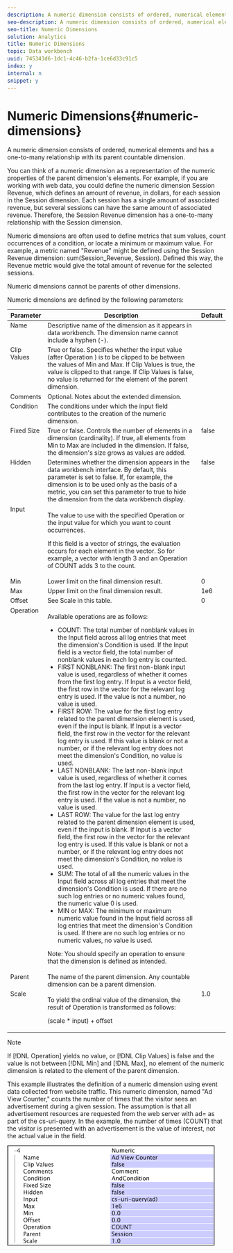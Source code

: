 ```yaml
---
description: A numeric dimension consists of ordered, numerical elements and has a one-to-many relationship with its parent countable dimension.
seo-description: A numeric dimension consists of ordered, numerical elements and has a one-to-many relationship with its parent countable dimension.
seo-title: Numeric Dimensions
solution: Analytics
title: Numeric Dimensions
topic: Data workbench
uuid: 745343d6-1dc1-4c46-b2fa-1ce6d33c91c5
index: y
internal: n
snippet: y
---
```


# Numeric Dimensions{#numeric-dimensions}

A numeric dimension consists of ordered, numerical elements and has a one-to-many relationship with its parent countable dimension.

 You can think of a numeric dimension as a representation of the numeric properties of the parent dimension's elements. For example, if you are working with web data, you could define the numeric dimension Session Revenue, which defines an amount of revenue, in dollars, for each session in the Session dimension. Each session has a single amount of associated revenue, but several sessions can have the same amount of associated revenue. Therefore, the Session Revenue dimension has a one-to-many relationship with the Session dimension.

Numeric dimensions are often used to define metrics that sum values, count occurrences of a condition, or locate a minimum or maximum value. For example, a metric named "Revenue" might be defined using the Session Revenue dimension: sum(Session_Revenue, Session). Defined this way, the Revenue metric would give the total amount of revenue for the selected sessions.

Numeric dimensions cannot be parents of other dimensions.

Numeric dimensions are defined by the following parameters:

<table id="table_15B849DD0BFC4D57AD6CF28898901324"> 
 <thead> 
  <tr valign="top"> 
   <th colname="col1" class="entry"> Parameter </th> 
   <th colname="col2" class="entry"> Description </th> 
   <th colname="col3" class="entry"> Default </th> 
  </tr> 
 </thead>
 <tbody> 
  <tr valign="top"> 
   <td colname="col1"> Name </td> 
   <td colname="col2"> Descriptive name of the dimension as it appears in data workbench. The dimension name cannot include a hyphen (-). </td> 
   <td colname="col3"> </td> 
  </tr> 
  <tr valign="top"> 
   <td colname="col1"> Clip Values </td> 
   <td colname="col2"> True or false. Specifies whether the input value (after Operation ) is to be clipped to be between the values of Min and Max. If Clip Values is true, the value is clipped to that range. If Clip Values is false, no value is returned for the element of the parent dimension. </td> 
   <td colname="col3"> </td> 
  </tr> 
  <tr valign="top"> 
   <td colname="col1"> Comments </td> 
   <td colname="col2"> Optional. Notes about the extended dimension. </td> 
   <td colname="col3"> </td> 
  </tr> 
  <tr valign="top"> 
   <td colname="col1"> Condition </td> 
   <td colname="col2"> The conditions under which the input field contributes to the creation of the numeric dimension. </td> 
   <td colname="col3"> </td> 
  </tr> 
  <tr valign="top"> 
   <td colname="col1"> Fixed Size </td> 
   <td colname="col2"> True or false. Controls the number of elements in a dimension (cardinality). If true, all elements from Min to Max are included in the dimension. If false, the dimension's size grows as values are added. </td> 
   <td colname="col3"> false </td> 
  </tr> 
  <tr valign="top"> 
   <td colname="col1"> Hidden </td> 
   <td colname="col2"> Determines whether the dimension appears in the data workbench interface. By default, this parameter is set to false. If, for example, the dimension is to be used only as the basis of a metric, you can set this parameter to true to hide the dimension from the data workbench display. </td> 
   <td colname="col3"> false </td> 
  </tr> 
  <tr valign="top"> 
   <td colname="col1"> Input </td> 
   <td colname="col2"> <p>The value to use with the specified Operation or the input value for which you want to count occurrences. </p> <p> If this field is a vector of strings, the evaluation occurs for each element in the vector. So for example, a vector with length 3 and an Operation of COUNT adds 3 to the count. </p> </td> 
   <td colname="col3"> </td> 
  </tr> 
  <tr valign="top"> 
   <td colname="col1"> Min </td> 
   <td colname="col2"> Lower limit on the final dimension result. </td> 
   <td colname="col3"> 0 </td> 
  </tr> 
  <tr valign="top"> 
   <td colname="col1"> Max </td> 
   <td colname="col2"> Upper limit on the final dimension result. </td> 
   <td colname="col3"> 1e6 </td> 
  </tr> 
  <tr valign="top"> 
   <td colname="col1"> Offset </td> 
   <td colname="col2"> See Scale in this table. </td> 
   <td colname="col3"> 0 </td> 
  </tr> 
  <tr valign="top"> 
   <td colname="col1"> Operation </td> 
   <td colname="col2"> <p>Available operations are as follows: </p> <p> 
     <ul id="ul_E04733E5E8824A2BAAB90D9356078D99"> 
      <li id="li_CAEE9167D45540BEAC538345F250B509"> COUNT: The total number of nonblank values in the <span class="wintitle"> Input</span> field across all log entries that meet the dimension's Condition is used. If the <span class="wintitle"> Input</span> field is a vector field, the total number of nonblank values in each log entry is counted. </li> 
      <li id="li_64A4D671E78642BD9A9334F8098450B9"> FIRST NONBLANK: The first non-blank input value is used, regardless of whether it comes from the first log entry. If <span class="wintitle"> Input</span> is a vector field, the first row in the vector for the relevant log entry is used. If the value is not a number, no value is used. </li> 
      <li id="li_C967964729BD4A638FF78D8883CE513F"> FIRST ROW: The value for the first log entry related to the parent dimension element is used, even if the input is blank. If <span class="wintitle"> Input</span> is a vector field, the first row in the vector for the relevant log entry is used. If this value is blank or not a number, or if the relevant log entry does not meet the dimension's Condition, no value is used. </li> 
      <li id="li_74171B17F480478B8547E1A361B22DA4"> LAST NONBLANK: The last non-blank input value is used, regardless of whether it comes from the last log entry. If <span class="wintitle"> Input</span> is a vector field, the first row in the vector for the relevant log entry is used. If the value is not a number, no value is used. </li> 
      <li id="li_1253ECF507BD4BBF97CBB2FA12915045"> LAST ROW: The value for the last log entry related to the parent dimension element is used, even if the input is blank. If <span class="wintitle"> Input</span> is a vector field, the first row in the vector for the relevant log entry is used. If this value is blank or not a number, or if the relevant log entry does not meet the dimension's Condition, no value is used. </li> 
      <li id="li_20819E3944544F98853D6A02814F47B2"> SUM: The total of all the numeric values in the <span class="wintitle"> Input</span> field across all log entries that meet the dimension's Condition is used. If there are no such log entries or no numeric values found, the numeric value 0 is used. </li> 
      <li id="li_086C2E57604B4645A9203A984C6F9A04">MIN or MAX: The minimum or maximum numeric value found in the <span class="wintitle"> Input</span> field across all log entries that meet the dimension's Condition is used. If there are no such log entries or no numeric values, no value is used. </li> 
     </ul> </p> <p> <p>Note:  You should specify an operation to ensure that the dimension is defined as intended. </p> </p> </td> 
   <td colname="col3"> </td> 
  </tr> 
  <tr valign="top"> 
   <td colname="col1"> Parent </td> 
   <td colname="col2"> The name of the parent dimension. Any countable dimension can be a parent dimension. </td> 
   <td colname="col3"> </td> 
  </tr> 
  <tr valign="top"> 
   <td colname="col1"> Scale </td> 
   <td colname="col2"> <p>To yield the ordinal value of the dimension, the result of Operation is transformed as follows: </p> <p> (scale * input) + offset </p> </td> 
   <td colname="col3"> 1.0 </td> 
  </tr> 
 </tbody> 
</table>

>[!NOTE]
>
>If [!DNL Operation] yields no value, or [!DNL Clip Values] is false and the value is not between [!DNL Min] and [!DNL Max], no element of the numeric dimension is related to the element of the parent dimension.

This example illustrates the definition of a numeric dimension using event data collected from website traffic. This numeric dimension, named "Ad View Counter," counts the number of times that the visitor sees an advertisement during a given session. The assumption is that all advertisement resources are requested from the web server with ad= as part of the cs-uri-query. In the example, the number of times (COUNT) that the visitor is presented with an advertisement is the value of interest, not the actual value in the field.

![](assets/cfg_Transformation_Dim_Numeric.png)

